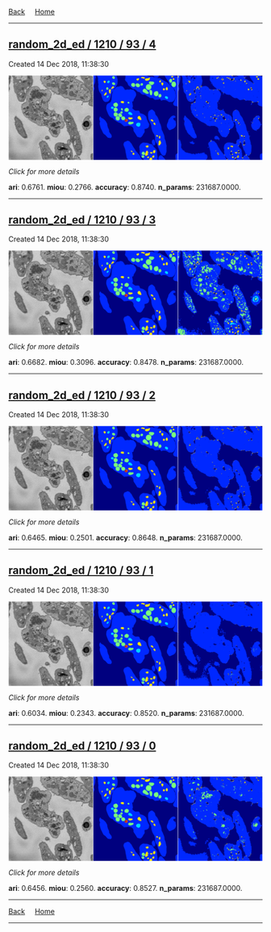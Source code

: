 
[Back](..)&nbsp;&nbsp;&nbsp;&nbsp;&nbsp;[Home](https://leapmanlab.github.io/snapshots)

---

<div class="summary"><a href="4"><h2>random_2d_ed / 1210 / 93 / 4</h2></a><p>Created 14 Dec 2018, 11:38:30
</p><a href="4"><img src="4/media/summary.png" align="center"></a><p>
<i>Click for more details</i>
</p></div>

**ari**: 0.6761. **miou**: 0.2766. **accuracy**: 0.8740. **n_params**: 231687.0000. 

---

<div class="summary"><a href="3"><h2>random_2d_ed / 1210 / 93 / 3</h2></a><p>Created 14 Dec 2018, 11:38:30
</p><a href="3"><img src="3/media/summary.png" align="center"></a><p>
<i>Click for more details</i>
</p></div>

**ari**: 0.6682. **miou**: 0.3096. **accuracy**: 0.8478. **n_params**: 231687.0000. 

---

<div class="summary"><a href="2"><h2>random_2d_ed / 1210 / 93 / 2</h2></a><p>Created 14 Dec 2018, 11:38:30
</p><a href="2"><img src="2/media/summary.png" align="center"></a><p>
<i>Click for more details</i>
</p></div>

**ari**: 0.6465. **miou**: 0.2501. **accuracy**: 0.8648. **n_params**: 231687.0000. 

---

<div class="summary"><a href="1"><h2>random_2d_ed / 1210 / 93 / 1</h2></a><p>Created 14 Dec 2018, 11:38:30
</p><a href="1"><img src="1/media/summary.png" align="center"></a><p>
<i>Click for more details</i>
</p></div>

**ari**: 0.6034. **miou**: 0.2343. **accuracy**: 0.8520. **n_params**: 231687.0000. 

---

<div class="summary"><a href="0"><h2>random_2d_ed / 1210 / 93 / 0</h2></a><p>Created 14 Dec 2018, 11:38:30
</p><a href="0"><img src="0/media/summary.png" align="center"></a><p>
<i>Click for more details</i>
</p></div>

**ari**: 0.6456. **miou**: 0.2560. **accuracy**: 0.8527. **n_params**: 231687.0000. 

---

[Back](..)&nbsp;&nbsp;&nbsp;&nbsp;&nbsp;[Home](https://leapmanlab.github.io/snapshots)

---